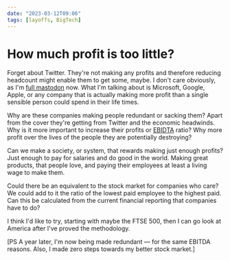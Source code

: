 ```yaml
---
date: "2023-03-12T09:06"
tags: [layoffs, BigTech]
---
```


# How much profit is too little?
<!-- truncate -->

Forget about Twitter. They're not making any profits and therefore reducing headcount might enable them to get some, maybe. I don't care obviously, as I'm [full mastodon](https://social.lol/@phils) now. What I'm talking about is Microsoft, Google, Apple, or any company that is actually making more profit than a single sensible person could spend in their life times.

Why are these companies making people redundant or sacking them? Apart from the cover they're getting from Twitter and the economic headwinds. Why is it more important to increase their profits or [EBIDTA](https://www.british-business-bank.co.uk/business-guidance/guidance-articles/finance/what-is-ebitda) ratio? Why more profit over the lives of the people they are potentially destroying? 

Can we make a society, or system, that rewards making just enough profits? Just enough to pay for salaries and do good in the world. Making great products, that people love, and paying their employees at least a living wage to make them.

Could there be an equivalent to the stock market for companies who care? We could add to it the ratio of the lowest paid employee to the highest paid. Can this be calculated from the current financial reporting that companies have to do?

I think I'd like to try, starting with maybe the FTSE 500, then I can go look at America after I've proved the methodology.

[PS A year later, I'm now being made redundant — for the same EBITDA reasons. Also, I made zero steps towards my better stock market.]